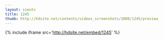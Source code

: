 ```yaml
---
layout: sieutv
title: 1245
thumb: http://hdsite.net/contents/videos_screenshots/1000/1245/preview_360p.mp4.jpg
---
```

{% include iframe src='http://hdsite.net/embed/1245' %}
 
